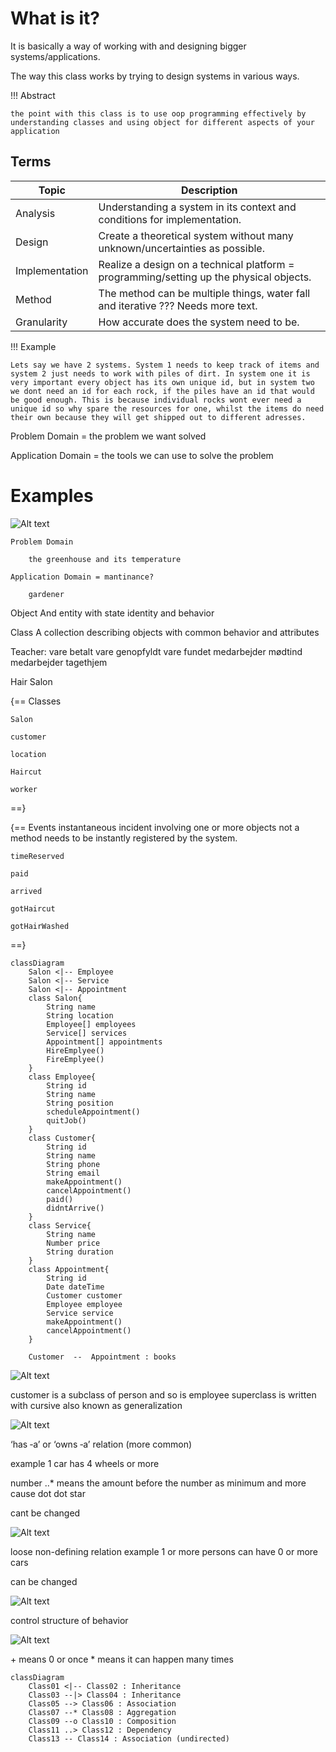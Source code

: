 # What is it?

It is basically a way of working with and designing bigger systems/applications.

The way this class works by trying to design systems in various ways.

!!! Abstract

    the point with this class is to use oop programming effectively by understanding classes and using object for different aspects of your application

## Terms
| Topic          | Description                                                                                   |
|----------------|-----------------------------------------------------------------------------------------------|
| Analysis       | Understanding a system in its context and conditions for implementation.                       |
| Design         | Create a theoretical system without many unknown/uncertainties as possible.                    |
| Implementation | Realize a design on a technical platform = programming/setting up the physical objects.         |
| Method         | The method can be multiple things, water fall and iterative ??? Needs more text.               |
| Granularity    | How accurate does the system need to be.                                                       |



!!! Example

    Lets say we have 2 systems. System 1 needs to keep track of items and system 2 just needs to work with piles of dirt. In system one it is very important every object has its own unique id, but in system two we dont need an id for each rock, if the piles have an id that would be good enough. This is because individual rocks wont ever need a unique id so why spare the resources for one, whilst the items do need their own because they will get shipped out to different adresses.


Problem Domain = the problem we want solved

Application Domain = the tools we can use to solve the problem




# Examples

![Alt text](image.png)

    Problem Domain

        the greenhouse and its temperature

    Application Domain = mantinance?

        gardener 

Object 
And entity with state identity and behavior

Class
A collection describing objects with common behavior and attributes

Teacher:
vare betalt
vare genopfyldt
vare fundet
medarbejder mødtind
medarbejder tagethjem


Hair Salon

{== Classes
    
    Salon
    
    customer
    
    location
    
    Haircut

    worker

==}

{== Events instantaneous incident involving one or more objects not a method needs to be instantly registered by the system.
    
    timeReserved
    
    paid
    
    arrived
    
    gotHaircut
    
    gotHairWashed
==}

```mermaid
classDiagram
    Salon <|-- Employee
    Salon <|-- Service
    Salon <|-- Appointment
    class Salon{
        String name
        String location
        Employee[] employees
        Service[] services
        Appointment[] appointments
        HireEmplyee()
        FireEmplyee()
    }
    class Employee{
        String id
        String name
        String position
        scheduleAppointment()
        quitJob()
    }
    class Customer{
        String id
        String name
        String phone
        String email
        makeAppointment()
        cancelAppointment()
        paid()
        didntArrive()
    }
    class Service{
        String name
        Number price
        String duration
    }
    class Appointment{
        String id
        Date dateTime
        Customer customer
        Employee employee
        Service service
        makeAppointment()
        cancelAppointment()
    }

    Customer  --  Appointment : books
```

![Alt text](image-1.png)

customer is a subclass of person and so is employee superclass is written with cursive also known as generalization

![Alt text](image-2.png)

‘has ‐a’ or ‘owns ‐a’ relation (more common)

example 1 car has 4 wheels or more 

number ..* means the amount before the number as minimum and more cause dot dot star

cant be changed

![Alt text](image-3.png)

loose non-defining relation example 1 or more persons can have 0 or more cars

can be changed

![Alt text](image-4.png)

control structure of behavior 

![Alt text](image-5.png)

\+ means 0 or once * means it can happen many times

```mermaid
classDiagram
    Class01 <|-- Class02 : Inheritance
    Class03 --|> Class04 : Inheritance
    Class05 --> Class06 : Association
    Class07 --* Class08 : Aggregation
    Class09 --o Class10 : Composition
    Class11 ..> Class12 : Dependency
    Class13 -- Class14 : Association (undirected)
```